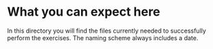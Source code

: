 # What you can expect here
In this directory you will find the files currently needed to successfully perform the exercises. The naming scheme always includes a date.